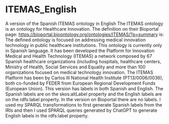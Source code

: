 # ITEMAS_English
A version of the Spanish ITEMAS ontology in English
The ITEMAS ontology is an ontology for Healthcare Innovation. The definition on their Bioportal page: https://bioportal.bioontology.org/ontologies/ITEMAS/?p=summary  is:
The defined ontology is focused on addressing medical innovation technology in public healthcare institutions. This ontology is currently only in Spanish language. It has been developed the Platform for Innovation Medical and Health Technology (ITEMAS) a network composed by 67 Spanish healthcare organizations (including hospitals, healthcare centers, Ministry of Health, Social Services and Equality and more than 100 organizations focused on medical technology innovation. The ITEMAS Platform has been by Carlos III National Health Institute (PT13/0006/0036), both co-funded by FEDER from European Regional Development Funds (European Union).
This version has labels in both Spanish and English. The Spanish labels are on the skos:altLabel property and the English labels are on the rdfs:label property. In the version on Bioportal there are no labels. I used my SPARQL transformations to first generate Spanish labels from the IRIs and then I used SPARQL queries generated by ChatGPT to generate English labels in the rdfs:label property. 

